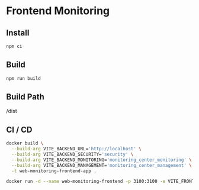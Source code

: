 # Frontend Monitoring

## Install

```bash
npm ci
```

## Build

```bash
npm run build
```

## Build Path

/dist

## CI / CD

```bash
docker build \
  --build-arg VITE_BACKEND_URL='http://localhost' \
  --build-arg VITE_BACKEND_SECURITY='security' \
  --build-arg VITE_BACKEND_MONITORING='monitoring_center_monitoring' \
  --build-arg VITE_BACKEND_MANAGEMENT='monitoring_center_management' \
  -t web-monitoring-frontend-app .

docker run -d --name web-monitoring-frontend -p 3100:3100 -e VITE_FRONTEND_PORT=3100 web-monitoring-frontend-app
```